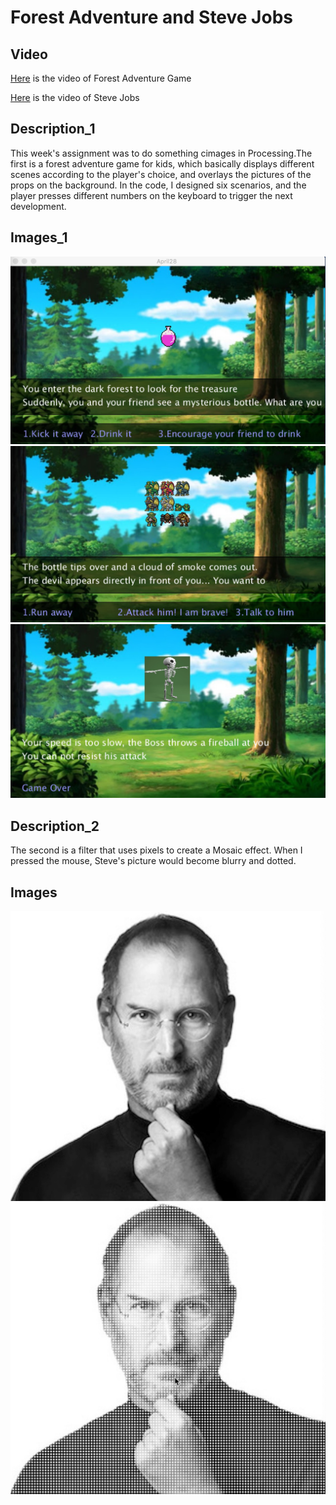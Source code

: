 **Forest Adventure and Steve Jobs**
===================

Video
----------
[Here](https://youtu.be/Uem5a7U2HAw) is the video of Forest Adventure Game

[Here](https://youtu.be/NMN_67QwGeI) is the video of Steve Jobs

Description_1
----------
This week's assignment was to do something cimages in Processing.The first is a forest adventure game for kids, which basically displays different scenes according to the player's choice, and overlays the pictures of the props on the background. In the code, I designed six scenarios, and the player presses different numbers on the keyboard to trigger the next development.


Images_1
----------
![](game1.jpeg)
![](game2.jpeg)
![](game3.jpeg)


Description_2
----------
The second is a filter that uses pixels to create a Mosaic effect. When I pressed the mouse, Steve's picture would become blurry and dotted.

Images
----------
![](steve.jpeg)
![](steve2.jpeg)
